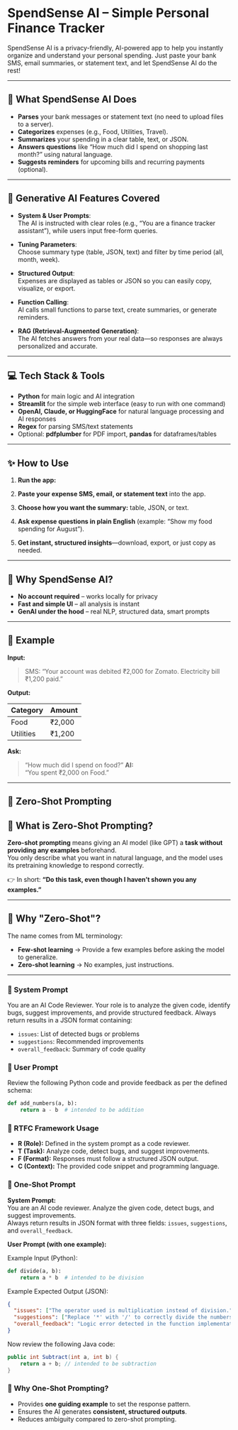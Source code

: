 # SpendSense AI – Simple Personal Finance Tracker

SpendSense AI is a privacy-friendly, AI-powered app to help you instantly organize and understand your personal spending. Just paste your bank SMS, email summaries, or statement text, and let SpendSense AI do the rest!

---

## 🚀 What SpendSense AI Does

- **Parses** your bank messages or statement text (no need to upload files to a server).
- **Categorizes** expenses (e.g., Food, Utilities, Travel).
- **Summarizes** your spending in a clear table, text, or JSON.
- **Answers questions** like “How much did I spend on shopping last month?” using natural language.
- **Suggests reminders** for upcoming bills and recurring payments (optional).

---

## 🧠 Generative AI Features Covered

- **System & User Prompts**:  
  The AI is instructed with clear roles (e.g., “You are a finance tracker assistant”), while users input free-form queries.

- **Tuning Parameters**:  
  Choose summary type (table, JSON, text) and filter by time period (all, month, week).

- **Structured Output**:  
  Expenses are displayed as tables or JSON so you can easily copy, visualize, or export.

- **Function Calling**:  
  AI calls small functions to parse text, create summaries, or generate reminders.

- **RAG (Retrieval-Augmented Generation)**:  
  The AI fetches answers from your real data—so responses are always personalized and accurate.

---

## 💻 Tech Stack & Tools

- **Python** for main logic and AI integration
- **Streamlit** for the simple web interface (easy to run with one command)
- **OpenAI, Claude, or HuggingFace** for natural language processing and AI responses
- **Regex** for parsing SMS/text statements
- Optional: **pdfplumber** for PDF import, **pandas** for dataframes/tables

---

## ✨ How to Use

1. **Run the app:**  

2. **Paste your expense SMS, email, or statement text** into the app.

3. **Choose how you want the summary:** table, JSON, or text.

4. **Ask expense questions in plain English** (example: “Show my food spending for August”).

5. **Get instant, structured insights**—download, export, or just copy as needed.

---

## 🎯 Why SpendSense AI?

- **No account required** – works locally for privacy
- **Fast and simple UI** – all analysis is instant
- **GenAI under the hood** – real NLP, structured data, smart prompts

---

## 🧩 Example

**Input:**  
> SMS: “Your account was debited ₹2,000 for Zomato. Electricity bill ₹1,200 paid.”

**Output:**

| Category   | Amount  |
|------------|---------|
| Food       | ₹2,000  |
| Utilities  | ₹1,200  |

**Ask:**  
> “How much did I spend on food?”
**AI:**  
> “You spent ₹2,000 on Food.”

---

## 🧠 Zero-Shot Prompting

## 🔹 What is Zero-Shot Prompting?

**Zero-shot prompting** means giving an AI model (like GPT) a **task without providing any examples** beforehand.  
You only describe what you want in natural language, and the model uses its pretraining knowledge to respond correctly.  

👉 In short: **“Do this task, even though I haven’t shown you any examples.”**

---

## 🔹 Why "Zero-Shot"?

The name comes from ML terminology:

- **Few-shot learning** → Provide a few examples before asking the model to generalize.  
- **Zero-shot learning** → No examples, just instructions.

---

### 🔹 System Prompt  

You are an AI Code Reviewer. Your role is to analyze the given code, identify bugs, suggest improvements, and provide structured feedback. Always return results in a JSON format containing:  

- `issues`: List of detected bugs or problems  
- `suggestions`: Recommended improvements  
- `overall_feedback`: Summary of code quality  

### 🔹 User Prompt  

Review the following Python code and provide feedback as per the defined schema:  

```python
def add_numbers(a, b):
    return a - b  # intended to be addition
````

### 📌 RTFC Framework Usage

* **R (Role):** Defined in the system prompt as a code reviewer.
* **T (Task):** Analyze code, detect bugs, and suggest improvements.
* **F (Format):** Responses must follow a structured JSON output.
* **C (Context):** The provided code snippet and programming language.

### 🔹 One-Shot Prompt  

**System Prompt:**  
You are an AI code reviewer. Analyze the given code, detect bugs, and suggest improvements.  
Always return results in JSON format with three fields: `issues`, `suggestions`, and `overall_feedback`.  

**User Prompt (with one example):**  

Example Input (Python):  
```python
def divide(a, b):
    return a * b  # intended to be division
````

Example Expected Output (JSON):

```json
{
  "issues": ["The operator used is multiplication instead of division."],
  "suggestions": ["Replace '*' with '/' to correctly divide the numbers."],
  "overall_feedback": "Logic error detected in the function implementation."
}
```

Now review the following Java code:

```java
public int Subtract(int a, int b) {
    return a + b; // intended to be subtraction
}
```

### 📌 Why One-Shot Prompting?

* Provides **one guiding example** to set the response pattern.
* Ensures the AI generates **consistent, structured outputs**.
* Reduces ambiguity compared to zero-shot prompting.
